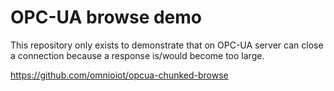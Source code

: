 OPC-UA browse demo
==================

This repository only exists to demonstrate that on OPC-UA server can close a
connection because a response is/would become too large.

https://github.com/omnioiot/opcua-chunked-browse
